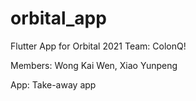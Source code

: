 # orbital_app
Flutter App for Orbital 2021 
Team: ColonQ!

Members: Wong Kai Wen, Xiao Yunpeng

App: Take-away app

